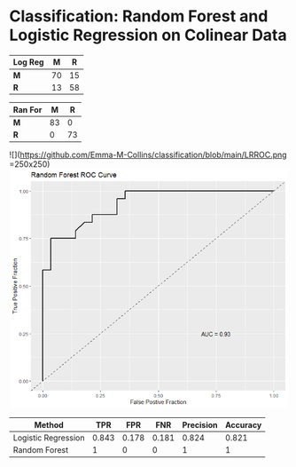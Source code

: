 # Classification: Random Forest and Logistic Regression on Colinear Data

Log Reg | M | R 
--- | --- | ---
**M** | 70 | 15
**R** | 13 | 58

Ran For | M | R 
--- | --- | ---
**M** | 83 |  0
**R** |  0 | 73

![](https://github.com/Emma-M-Collins/classification/blob/main/LRROC.png =250x250)
![](https://github.com/Emma-M-Collins/classification/blob/main/RFROC.png)


Method | TPR | FPR | FNR | Precision | Accuracy
--- | --- | --- | --- | --- | --- |
Logistic Regression |  0.843 | 0.178 | 0.181 | 0.824 | 0.821
Random Forest | 1 | 0 | 0 | 1 | 1 
